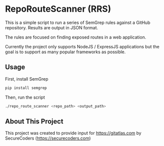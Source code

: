 # RepoRouteScanner (RRS)
This is a simple script to run a series of SemGrep rules against a GitHub repository.  Results are output in JSON format. 

The rules are focused on finding exposed routes in a web application.

Currently the project only supports NodeJS / ExpressJS applications but the goal is to support as many popular frameworks as possible.

## Usage
First, install SemGrep

```bash
pip install semgrep
```

Then, run the script

```bash
./repo_route_scanner <repo_path> <output_path>
```

## About This Project
This project was created to provide input for https://gitatlas.com by SecureCoders (https://securecoders.com)